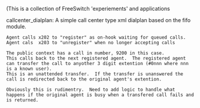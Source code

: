  (This is a collection of FreeSwitch 'experiements' and applications

callcenter_dialplan:   A simple call center type xml dialplan based on the fifo module.

    Agent calls x202 to "register" as on-hook waiting for queued calls.
    Agent cals  x203 to "unregister" when no longer accepting calls

    The public context has a call in number, 9200 in this case.
    This calls back to the next registered agent.  The registered agent can transfer the call to anyother 3 digit extention (#0nnn where nnn is a known user).  
    This is an unattended transfer.  If the transfer is unanswered the call is redirected back to the original agent's extention.
 
    Obviously this is rudimentry.  Need to add logic to handle what happens if the original agent is busy when a transfered call fails and is returned.
